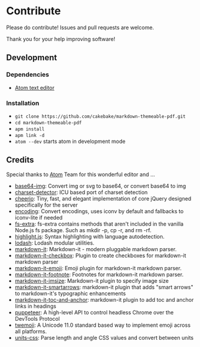 # Contribute

Please do contribute! Issues and pull requests are welcome.

Thank you for your help improving software!

## Development

### Dependencies

- [Atom text editor](https://atom.io/)

### Installation

- `git clone https://github.com/cakebake/markdown-themeable-pdf.git`
- `cd markdown-themeable-pdf`
- `apm install`
- `apm link -d`
- `atom --dev` starts atom in development mode

## Credits

Special thanks to [Atom](https://atom.io/) Team for this wonderful editor and ...

- [base64-img](https://ghub.io/base64-img): Convert img or svg to base64, or convert base64 to img
- [charset-detector](https://ghub.io/charset-detector): ICU based port of charset detection
- [cheerio](https://ghub.io/cheerio): Tiny, fast, and elegant implementation of core jQuery designed specifically for the server
- [encoding](https://ghub.io/encoding): Convert encodings, uses iconv by default and fallbacks to iconv-lite if needed
- [fs-extra](https://ghub.io/fs-extra): fs-extra contains methods that aren&#39;t included in the vanilla Node.js fs package. Such as mkdir -p, cp -r, and rm -rf.
- [highlight.js](https://ghub.io/highlight.js): Syntax highlighting with language autodetection.
- [lodash](https://ghub.io/lodash): Lodash modular utilities.
- [markdown-it](https://ghub.io/markdown-it): Markdown-it - modern pluggable markdown parser.
- [markdown-it-checkbox](https://ghub.io/markdown-it-checkbox): Plugin to create checkboxes for markdown-it markdown parser
- [markdown-it-emoji](https://ghub.io/markdown-it-emoji): Emoji plugin for markdown-it markdown parser.
- [markdown-it-footnote](https://ghub.io/markdown-it-footnote): Footnotes for markdown-it markdown parser.
- [markdown-it-imsize](https://ghub.io/markdown-it-imsize): Markdown-it plugin to specify image size
- [markdown-it-smartarrows](https://ghub.io/markdown-it-smartarrows): markdown-it plugin that adds &quot;smart arrows&quot; to markdown-it&#39;s typographic enhancements
- [markdown-it-toc-and-anchor](https://ghub.io/markdown-it-toc-and-anchor): markdown-it plugin to add toc and anchor links in headings
- [puppeteer](https://ghub.io/puppeteer): A high-level API to control headless Chrome over the DevTools Protocol
- [twemoji](https://ghub.io/twemoji): A Unicode 11.0 standard based way to implement emoji across all platforms.
- [units-css](https://ghub.io/units-css): Parse length and angle CSS values and convert between units
